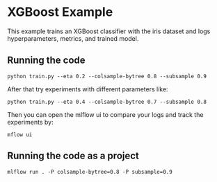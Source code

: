 # XGBoost Example

This example trains an XGBoost classifier with the iris dataset and logs hyperparameters, metrics, and trained model.

## Running the code

```
python train.py --eta 0.2 --colsample-bytree 0.8 --subsample 0.9
```
After that try experiments with different parameters like:
```
python train.py --eta 0.4 --colsample-bytree 0.7 --subsample 0.8
```

Then you can open the mlflow ui to compare your logs and track the experiments by:
```
mflow ui
```


## Running the code as a project

```
mlflow run . -P colsample-bytree=0.8 -P subsample=0.9
```
